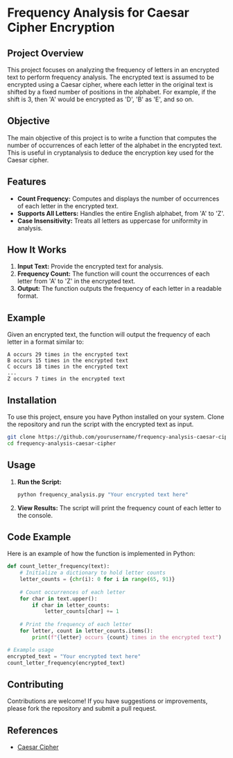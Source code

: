# Frequency Analysis for Caesar Cipher Encryption

## Project Overview

This project focuses on analyzing the frequency of letters in an encrypted text to perform frequency analysis. The encrypted text is assumed to be encrypted using a Caesar cipher, where each letter in the original text is shifted by a fixed number of positions in the alphabet. For example, if the shift is 3, then 'A' would be encrypted as 'D', 'B' as 'E', and so on.

## Objective

The main objective of this project is to write a function that computes the number of occurrences of each letter of the alphabet in the encrypted text. This is useful in cryptanalysis to deduce the encryption key used for the Caesar cipher.

## Features

- **Count Frequency:** Computes and displays the number of occurrences of each letter in the encrypted text.
- **Supports All Letters:** Handles the entire English alphabet, from 'A' to 'Z'.
- **Case Insensitivity:** Treats all letters as uppercase for uniformity in analysis.

## How It Works

1. **Input Text:** Provide the encrypted text for analysis.
2. **Frequency Count:** The function will count the occurrences of each letter from 'A' to 'Z' in the encrypted text.
3. **Output:** The function outputs the frequency of each letter in a readable format.

## Example

Given an encrypted text, the function will output the frequency of each letter in a format similar to:

```
A occurs 29 times in the encrypted text
B occurs 15 times in the encrypted text
C occurs 18 times in the encrypted text
...
Z occurs 7 times in the encrypted text
```

## Installation

To use this project, ensure you have Python installed on your system. Clone the repository and run the script with the encrypted text as input.

```bash
git clone https://github.com/yourusername/frequency-analysis-caesar-cipher.git
cd frequency-analysis-caesar-cipher
```

## Usage

1. **Run the Script:**

   ```bash
   python frequency_analysis.py "Your encrypted text here"
   ```

2. **View Results:** The script will print the frequency count of each letter to the console.

## Code Example

Here is an example of how the function is implemented in Python:

```python
def count_letter_frequency(text):
    # Initialize a dictionary to hold letter counts
    letter_counts = {chr(i): 0 for i in range(65, 91)}
    
    # Count occurrences of each letter
    for char in text.upper():
        if char in letter_counts:
            letter_counts[char] += 1
    
    # Print the frequency of each letter
    for letter, count in letter_counts.items():
        print(f"{letter} occurs {count} times in the encrypted text")

# Example usage
encrypted_text = "Your encrypted text here"
count_letter_frequency(encrypted_text)
```

## Contributing

Contributions are welcome! If you have suggestions or improvements, please fork the repository and submit a pull request.

## References

- [Caesar Cipher](https://en.wikipedia.org/wiki/Caesar_cipher)
